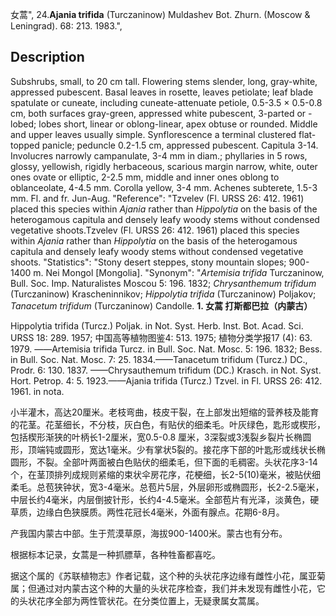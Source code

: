 女蒿",
24.**Ajania trifida** (Turczaninow) Muldashev Bot. Zhurn. (Moscow & Leningrad). 68: 213. 1983.",

## Description
Subshrubs, small, to 20 cm tall. Flowering stems slender, long, gray-white, appressed pubescent. Basal leaves in rosette, leaves petiolate; leaf blade spatulate or cuneate, including cuneate-attenuate petiole, 0.5-3.5 × 0.5-0.8 cm, both surfaces gray-green, appressed white pubescent, 3-parted or -lobed; lobes short, linear or oblong-linear, apex obtuse or rounded. Middle and upper leaves usually simple. Synflorescence a terminal clustered flat-topped panicle; peduncle 0.2-1.5 cm, appressed pubescent. Capitula 3-14. Involucres narrowly campanulate, 3-4 mm in diam.; phyllaries in 5 rows, glossy, yellowish, rigidly herbaceous, scarious margin narrow, white, outer ones ovate or elliptic, 2-2.5 mm, middle and inner ones oblong to oblanceolate, 4-4.5 mm. Corolla yellow, 3-4 mm. Achenes subterete, 1.5-3 mm. Fl. and fr. Jun-Aug.
  "Reference": "Tzvelev (Fl. URSS 26: 412. 1961) placed this species within *Ajania* rather than *Hippolytia* on the basis of the heterogamous capitula and densely leafy woody stems without condensed vegetative shoots.Tzvelev (Fl. URSS 26: 412. 1961) placed this species within *Ajania* rather than *Hippolytia* on the basis of the heterogamous capitula and densely leafy woody stems without condensed vegetative shoots.
  "Statistics": "Stony desert steppes, stony mountain slopes; 900-1400 m. Nei Mongol [Mongolia].
  "Synonym": "*Artemisia trifida* Turczaninow, Bull. Soc. Imp. Naturalistes Moscou 5: 196. 1832; *Chrysanthemum trifidum* (Turczaninow) Krascheninnikov; *Hippolytia trifida* (Turczaninow) Poljakov; *Tanacetum trifidum* (Turczaninow) Candolle.
**1. 女蒿 打斯都巴拉（内蒙古）**

Hippolytia trifida (Turcz.) Poljak. in Not. Syst. Herb. Inst. Bot. Acad. Sci. URSS 18: 289. 1957; 中国高等植物图鉴4: 513. 1975; 植物分类学报17 (4): 63. 1979. ——Artemisia trifida Turcz. in Bull. Soc. Nat. Mosc. 5: 196. 1832; Bess. in Bull. Soc. Nat. Mosc. 7: 25. 1834.——Tanacetum trifidum (Turcz.) DC., Prodr. 6: 130. 1837. ——Chrysauthemum trifidum (DC.) Krasch. in Not. Syst. Hort. Petrop. 4: 5. 1923.——Ajania trifida (Turcz.) Tzvel. in Fl. URSS 26: 412. 1961. in nota.

小半灌木，高达20厘米。老枝弯曲，枝皮干裂，在上部发出短缩的营养枝及能育的花茎。花茎细长，不分枝，灰白色，有贴伏的细柔毛。叶灰绿色，匙形或楔形，包括楔形渐狭的叶柄长1-2厘米，宽0.5-0.8 厘米，3深裂或3浅裂乡裂片长椭圆形，顶端钝或圆形，宽达1毫米。少有掌状5裂的。接花序下部的叶匙形或线状长椭圆形，不裂。全部叶两面被白色贴伏的细柔毛，但下面的毛稠密。头状花序3-14个，在茎顶排列成规则紧缩的束状伞房花序，花梗细，长2-5(10)毫米，被贴伏细柔毛。总苞狭钟状，宽3-4毫米。总苞片5层，外层卵形或椭圆形，长2-2.5毫米，中层长约4毫米，内层倒披针形，长约4-4.5毫米。全部苞片有光泽，淡黄色，硬草质，边缘白色狭膜质。两性花冠长4毫米，外面有腺点。花期6-8月。

产我国内蒙古中部。生于荒漠草原，海拔900-1400米。蒙古也有分布。

根据标本记录，女蒿是一种抓膘草，各种牲畜都喜吃。

据这个属的《苏联植物志》作者记载，这个种的头状花序边缘有雌性小花，属亚菊属；但通过对内蒙古这个种的大量的头状花序检查，我们并未发现有雌性小花，它的头状花序全部为两性管状花。在分类位置上，无疑隶属女蒿属。

